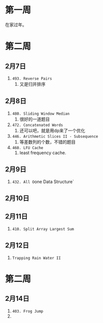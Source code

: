 # 第一周

在家过年。

# 第二周

## 2月7日

1. `493. Reverse Pairs`
    1. 又是归并排序

## 2月8日

1. `480. Sliding Window Median`
    1. 很好的一道题目
2. `472. Concatenated Words`
    1. 还可以吧，就是用dp来了一个优化
3. `446. Arithmetic Slices II - Subsequence`
    1. 等差数列的个数，不错的题目
4. `460. LFU Cache`
    1. least frequency cache.
## 2月9日
1. `432. All O`one Data Structure`

## 2月10日

## 2月11日
1. `410. Split Array Largest Sum`


## 2月12日
1. `Trapping Rain Water II`



# 第二周
## 2月14日
1. `403. Frog Jump`
2. 